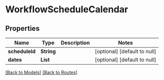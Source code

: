 # WorkflowScheduleCalendar
## Properties

| Name | Type | Description | Notes |
|------------ | ------------- | ------------- | -------------|
| **scheduleId** | **String** |  | [optional] [default to null] |
| **dates** | **List** |  | [optional] [default to null] |

[[Back to Models]](../overview#models) [[Back to Routes]](../overview#routes)

